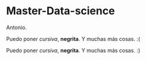 # Master-Data-science

Antonio.

Puedo poner *cursiva*, **negrita**. Y muchas más cosas. :(

Puedo poner *cursiva*, **negrita**. Y muchas más cosas. :)

